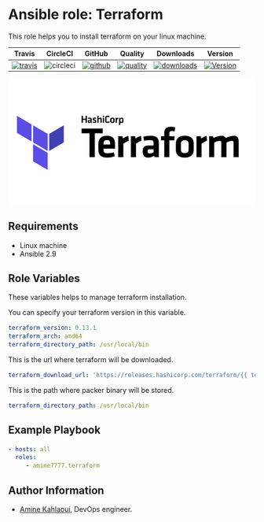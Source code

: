 Ansible role: Terraform
=========

This role helps you to install terraform on your linux machine.


|Travis|CircleCI|GitHub|Quality|Downloads|Version|
|------|--------|------|-------|---------|-------|
|[![travis](https://travis-ci.com/amine7777/ansible-role-terraform.svg?branch=master)](https://travis-ci.com/amine7777/ansible-role-terraform)|![circleci](https://circleci.com/gh/amine7777/ansible-role-terraform.svg?style=svg)|[![github](https://github.com/amine7777/ansible-role-terraform/workflows/CI/badge.svg)](https://github.com/amine7777/ansible-role-terraform/actions)|[![quality](https://img.shields.io/ansible/quality/50498)](https://galaxy.ansible.com/amine7777/terraform)|[![downloads](https://img.shields.io/ansible/role/d/50348)](https://galaxy.ansible.com/amine7777/terraform)|[![Version](https://img.shields.io/github/release/amine7777/ansible-role-terraform.svg)](https://github.com/amine7777/ansible-role-terraform/releases/)|

![](terraform.jpg)

Requirements
------------
- Linux machine
- Ansible 2.9

Role Variables
--------------
These variables helps to manage terraform installation.

You can specify your terraform version in this variable.
```yaml
terraform_version: 0.13.1
terraform_arch: amd64
terraform_directory_path: /usr/local/bin
```
This is the url where terraform will be downloaded.
```yaml
terraform_download_url: 'https://releases.hashicorp.com/terraform/{{ terraform_version }}/terraform_{{ terraform_version }}_linux_{{ terraform_arch }}.zip'
```
This is the path where packer binary will be stored.
```yaml
terraform_directory_path: /usr/local/bin
```

Example Playbook
----------------

```yaml
- hosts: all
  roles:
     - amine7777.terraform
```


Author Information
------------------

- [Amine Kahlaoui](https://github.com/amine7777), DevOps engineer.
